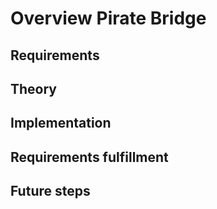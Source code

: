 # Overview Pirate Bridge

## Requirements

## Theory

## Implementation

## Requirements fulfillment

## Future steps